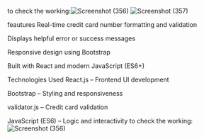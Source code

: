 to check the working:![Screenshot (356)](https://github.com/user-attachments/assets/5316e2d0-aa3f-4922-b45f-93e65e8cad2e)
![Screenshot (357)](https://github.com/user-attachments/assets/ea12b5b4-fa08-45c0-ac2c-92dd93e0b50c)

feautures
Real-time credit card number formatting and validation

Displays helpful error or success messages

Responsive design using Bootstrap

Built with React and modern JavaScript (ES6+)

Technologies Used
React.js – Frontend UI development

Bootstrap – Styling and responsiveness

validator.js – Credit card validation

JavaScript (ES6) – Logic and interactivity
to check the working:![Screenshot (356)](https://github.com/user-attachments/assets/bcaece65-d8a6-4629-b753-3d8673621ab8)
